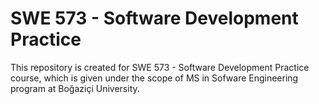 # SWE 573 - Software Development Practice
This repository is created for SWE 573 - Software Development Practice course, which is given under the scope of MS in Sofware Engineering program at Boğaziçi University.

